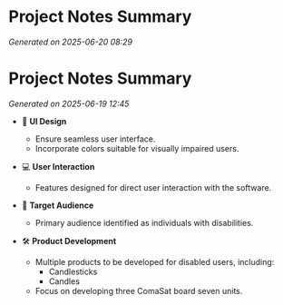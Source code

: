 # Project Notes Summary

*Generated on 2025-06-20 08:29*

# Project Notes Summary

*Generated on 2025-06-19 12:45*

- 🎨 **UI Design**
  - Ensure seamless user interface.
  - Incorporate colors suitable for visually impaired users.

- 💻 **User Interaction**
  - Features designed for direct user interaction with the software.

- 🎯 **Target Audience**
  - Primary audience identified as individuals with disabilities.

- 🛠️ **Product Development**
  - Multiple products to be developed for disabled users, including:
    - Candlesticks
    - Candles
  - Focus on developing three ComaSat board seven units.
